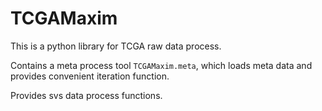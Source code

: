 # TCGAMaxim

This is a python library for TCGA raw data process.

Contains a meta process tool `TCGAMaxim.meta`, which loads meta data and
provides convenient iteration function.

Provides svs data process functions.
